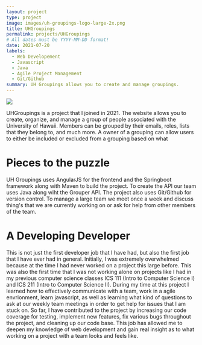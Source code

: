 ```yaml
---
layout: project
type: project
image: images/uh-groupings-logo-large-2x.png
title: UHGroupings
permalink: projects/UHGroupings
# All dates must be YYYY-MM-DD format!
date: 2021-07-20
labels:
  - Web Developement
  - Javascript 
  - Java
  - Agile Project Management
  - Git/Github
summary: UH Groupings allows you to create and manage groupings.
---
```


<img class="ui image large" src=".../image/uh-groupings-logo-larg-2x.png">

UHGroupings is a project that I joined in 2021. The website allows you to create, organize, and manage a group of people associated with the University of Hawaii. Members can be grouped by their emails, roles, lists that they belong to, and much more. A owner of a grouping can allow users to either be included or excluded from a grouping based on what 

<h1>Pieces to the puzzle</h1>
UH Groupings uses AngularJS for the frontend and the Springboot framework along with Maven to build the project. To create the API our team uses Java along wiht the Grouper API. The project also uses Git/Github for version control. To manage a large team we meet once a week and discuss thing's that we are currently working on or ask for help from other members of the team.

<h1>A Developing Developer</h1>
This is not just the first developer job that I have had, but also the first job that I have ever had in general. Initially, I was extremely overwhelmed because at the time I had never worked on a project this large before. This was also the first time that I was not working alone on projects like I had in my previous computer science classes ICS 111 (Intro to Computer Science I) and ICS 211 (Intro to Computer Science II). During my time at this project I learned how to effectively communicate with a team, work in a agile envrionment, learn javascript, as well as learning what kind of questions to ask at our weekly team meetings in order to get help for issues that I am stuck on. So far, I have contributed to the project by increasing our code coverage for testing, implement new features, fix various bugs throughout the project, and cleaning up our code base. This job has allowed me to deepen my knowledge of web development and gain real insight as to what working on a project with a team looks and feels like. 
